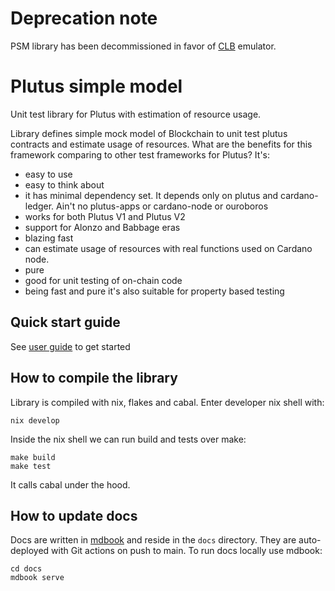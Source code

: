 # Deprecation note

PSM library has been decommissioned in favor of
[CLB](https://github.com/mlabs-haskell/clb) emulator.

Plutus simple model
====================================================

Unit test library for Plutus with estimation of resource usage.

Library defines simple mock model of Blockchain to unit test plutus contracts
and estimate usage of resources. What are the benefits for this framework comparing
to other test frameworks for Plutus? It's:

* easy to use
* easy to think about
* it has minimal dependency set. It depends only on plutus and cardano-ledger.
    Ain't no plutus-apps or cardano-node or ouroboros
* works for both Plutus V1 and Plutus V2
* support for Alonzo and Babbage eras
* blazing fast
* can estimate usage of resources with real functions used on Cardano node.
* pure
* good for unit testing of on-chain code
* being fast and pure it's also suitable for property based testing

## Quick start guide

See [user guide](https://mlabs-haskell.github.io/plutus-simple-model/) to get started

## How to compile the library

Library is compiled with nix, flakes and cabal. Enter developer nix shell with:

```
nix develop
```

Inside the nix shell we can run build and tests over make:

```
make build
make test
```

It calls cabal under the hood.

## How to update docs

Docs are written in [mdbook](https://github.com/rust-lang/mdBook) and reside in the `docs` directory.
They are auto-deployed with Git actions on push to main. To run docs locally use mdbook:

```
cd docs
mdbook serve
```
